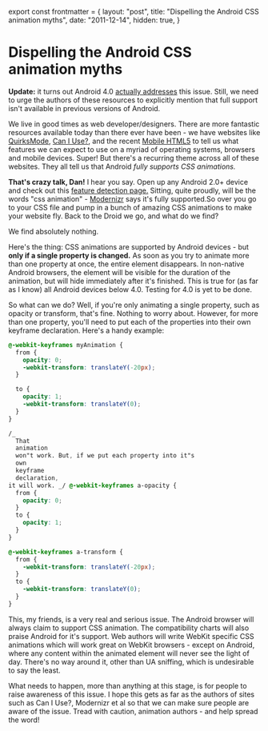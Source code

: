 export const frontmatter = {
  layout: "post",
  title: "Dispelling the Android CSS animation myths",
  date: "2011-12-14",
  hidden: true,
}

# Dispelling the Android CSS animation myths

**Update:** it turns out Android 4.0 [actually addresses](http://yfrog.com/h346935364p)
this issue. Still, we need to urge the authors of these resources to explicitly
mention that full support isn't available in previous versions of Android.

We live in good times as web developer/designers. There are more fantastic
resources available today than there ever have been - we have websites like
[QuirksMode](http://www.quirksmode.org/), [Can I Use?](http://caniuse.com/),
and the recent [Mobile HTML5](http://mobilehtml5.org/) to tell us what features
we can expect to use on a myriad of operating systems, browsers and mobile
devices. Super! But there's a recurring theme across all of these websites.
They all tell us that Android _fully supports CSS animations._

**That's crazy talk, Dan!** I hear you say. Open up any Android 2.0+ device
and check out this [feature detection page.](http://daneden.me/labs/featuretest/)
Sitting, quite proudly, will be the words "css animation" -
[Modernizr](http://modernizr.com) says it's fully supported.So over you go to
your CSS file and pump in a bunch of amazing CSS animations to make your
website fly. Back to the Droid we go, and what do we find?

We find absolutely nothing.

Here's the thing: CSS animations are supported by Android devices - but
**only if a single property is changed.** As soon as you try to animate more
than one property at once, the entire element disappears. In non-native Android
browsers, the element will be visible for the duration of the animation, but
will hide immediately after it's finished. This is true for (as far as I know)
all Android devices below 4.0. Testing for 4.0 is yet to be done.

So what can we do? Well, if you're only animating a single property, such as
opacity or transform, that's fine. Nothing to worry about. However, for more
than one property, you'll need to put each of the properties into their own
keyframe declaration. Here's a handy example:

```css
@-webkit-keyframes myAnimation {
  from {
    opacity: 0;
    -webkit-transform: translateY(-20px);
  }

  to {
    opacity: 1;
    -webkit-transform: translateY(0);
  }
}

/_
  That
  animation
  won"t work. But, if we put each property into it"s
  own
  keyframe
  declaration,
it will work. _/ @-webkit-keyframes a-opacity {
  from {
    opacity: 0;
  }
  to {
    opacity: 1;
  }
}

@-webkit-keyframes a-transform {
  from {
    -webkit-transform: translateY(-20px);
  }
  to {
    -webkit-transform: translateY(0);
  }
}
```

This, my friends, is a very real and serious issue. The Android browser will
always claim to support CSS animation. The compatibility charts will also
praise Android for it's support. Web authors will write WebKit specific CSS
animations which will work great on WebKit browsers - except on Android, where
any content within the animated element will never see the light of day.
There's no way around it, other than UA sniffing, which is undesirable to say
the least.

What needs to happen, more than anything at this stage, is for people to raise
awareness of this issue. I hope this gets as far as the authors of sites such
as Can I Use?, Modernizr et al so that we can make sure people are aware of the
issue. Tread with caution, animation authors - and help spread the word!
